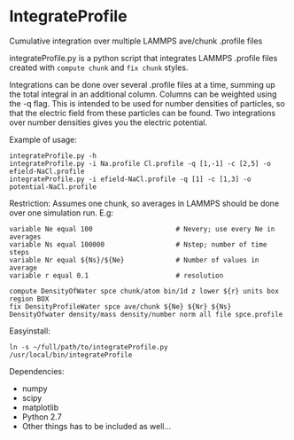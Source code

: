 # IntegrateProfile
Cumulative integration over multiple LAMMPS ave/chunk .profile files

integrateProfile.py is a python script that integrates LAMMPS .profile files created with `compute chunk` and `fix chunk` styles.

Integrations can be done over several .profile files at a time, summing up the total integral in an additional column.
Columns can be weighted using the -q flag. This is intended to be used for number densities of particles, so that the electric field from these particles can be found.
Two integrations over number densities gives you the electric potential.

Example of usage:
```
integrateProfile.py -h
integrateProfile.py -i Na.profile Cl.profile -q [1,-1] -c [2,5] -o efield-NaCl.profile
integrateProfile.py -i efield-NaCl.profile -q [1] -c [1,3] -o potential-NaCl.profile
```
Restriction: Assumes one chunk, so averages in LAMMPS should be done over one simulation run. E.g:

```
variable Ne equal 100                     # Nevery; use every Ne in averages
variable Ns equal 100000                  # Nstep; number of time steps
variable Nr equal ${Ns}/${Ne}             # Number of values in average
variable r equal 0.1                      # resolution

compute DensityOfWater spce chunk/atom bin/1d z lower ${r} units box region BOX
fix DensityProfileWater spce ave/chunk ${Ne} ${Nr} ${Ns} DensityOfwater density/mass density/number norm all file spce.profile
```

Easyinstall:

`ln -s ~/full/path/to/integrateProfile.py /usr/local/bin/integrateProfile`

Dependencies:

* numpy
* scipy
* matplotlib
* Python 2.7
* Other things has to be included as well...
